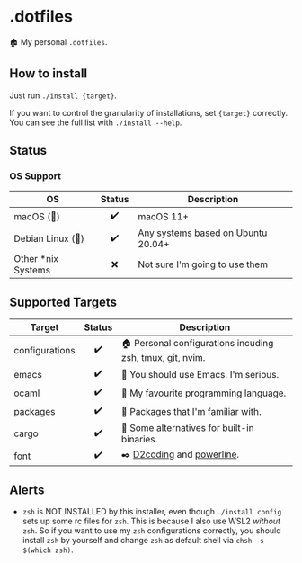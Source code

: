 # .dotfiles

 :house: My personal `.dotfiles`.

## How to install

 Just run `./install {target}`.

 If you want to control the granularity of installations, set
 `{target}` correctly. You can see the full list with `./install
 --help`.

## Status

### OS Support

 | OS | Status | Description
 | --- | :---: | --- |
 | macOS (:apple:) | :heavy_check_mark: | macOS 11+
 | Debian Linux (:penguin:) | :heavy_check_mark: | Any systems based on Ubuntu 20.04+ |
 | Other *nix Systems | :x: | Not sure I'm going to use them |

## Supported Targets

 | Target | Status | Description |
 | --- | :---: | --- |
 | configurations | :heavy_check_mark: | :house: Personal configurations incuding zsh, tmux, git, nvim. |
 | emacs | :heavy_check_mark: | :unicorn: You should use Emacs. I'm serious. |
 | ocaml | :heavy_check_mark: | :camel: My favourite programming language. |
 | packages | :heavy_check_mark: | :floppy_disk: Packages that I'm familiar with. |
 | cargo | :heavy_check_mark: | :crab: Some alternatives for built-in binaries. |
 | font | :heavy_check_mark: | :black_nib: [D2coding](https://github.com/naver/d2codingfont) and [powerline](https://github.com/powerline/fonts). |

## Alerts
 - `zsh` is NOT INSTALLED by this installer, even though `./install config` sets
   up some rc files for `zsh`. This is because I also use WSL2 *without* `zsh`.
   So if you want to use my `zsh` configurations correctly, you should install
   `zsh` by yourself and change `zsh` as default shell via `chsh -s $(which
   zsh)`.
